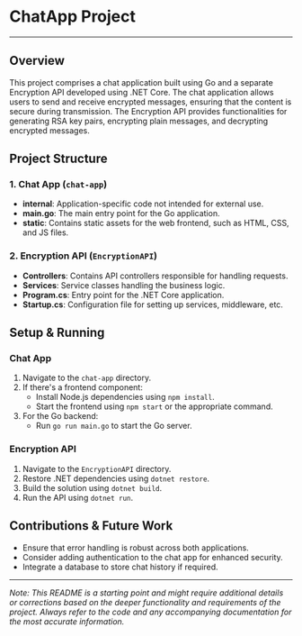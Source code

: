 
# ChatApp Project

---

## Overview

This project comprises a chat application built using Go and a separate Encryption API developed using .NET Core. The chat application allows users to send and receive encrypted messages, ensuring that the content is secure during transmission. The Encryption API provides functionalities for generating RSA key pairs, encrypting plain messages, and decrypting encrypted messages.

## Project Structure

### 1. Chat App (`chat-app`)

- **internal**: Application-specific code not intended for external use.
- **main.go**: The main entry point for the Go application.
- **static**: Contains static assets for the web frontend, such as HTML, CSS, and JS files.

### 2. Encryption API (`EncryptionAPI`)

- **Controllers**: Contains API controllers responsible for handling requests.
- **Services**: Service classes handling the business logic.
- **Program.cs**: Entry point for the .NET Core application.
- **Startup.cs**: Configuration file for setting up services, middleware, etc.

## Setup & Running

### Chat App

1. Navigate to the `chat-app` directory.
2. If there's a frontend component:
   - Install Node.js dependencies using `npm install`.
   - Start the frontend using `npm start` or the appropriate command.
3. For the Go backend:
   - Run `go run main.go` to start the Go server.

### Encryption API

1. Navigate to the `EncryptionAPI` directory.
2. Restore .NET dependencies using `dotnet restore`.
3. Build the solution using `dotnet build`.
4. Run the API using `dotnet run`.

## Contributions & Future Work

- Ensure that error handling is robust across both applications.
- Consider adding authentication to the chat app for enhanced security.
- Integrate a database to store chat history if required.

---

*Note: This README is a starting point and might require additional details or corrections based on the deeper functionality and requirements of the project. Always refer to the code and any accompanying documentation for the most accurate information.*
